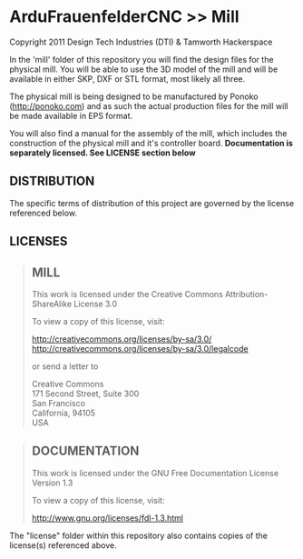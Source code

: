 ArduFrauenfelderCNC >> Mill
=============================
Copyright 2011 Design Tech Industries (DTI)  & Tamworth Hackerspace

In the 'mill' folder of this repository you will find the design files for the physical mill.
You will be able to use the 3D model of the mill and will be available in either SKP, DXF or STL 
format, most likely all three.

The physical mill is being designed to be manufactured by Ponoko (http://ponoko.com) and as such 
the actual production files for the mill will be made available in EPS format.

You will also find a manual for the assembly of the mill, which includes the construction of the 
physical mill and it's controller board. 
**Documentation is separately licensed. See LICENSE section below**

DISTRIBUTION
------------
The specific terms of distribution of this project are governed by the
license referenced below.


LICENSES
--------

> MILL
> ----
> This work is licensed under the Creative Commons Attribution-ShareAlike License 3.0  
> 
> To view a copy of this license, visit:
> 
>   http://creativecommons.org/licenses/by-sa/3.0/  
>   http://creativecommons.org/licenses/by-sa/3.0/legalcode
> 
> or send a letter to
> 
>   Creative Commons  
>   171 Second Street, Suite 300  
>   San Francisco  
>   California, 94105  
>   USA

> DOCUMENTATION
> -------------
> This work is licensed under the GNU Free Documentation License Version 1.3
> 
> To view a copy of this license, visit:
> 
>   http://www.gnu.org/licenses/fdl-1.3.html

The "license" folder within this repository also contains copies of the
license(s) referenced above.